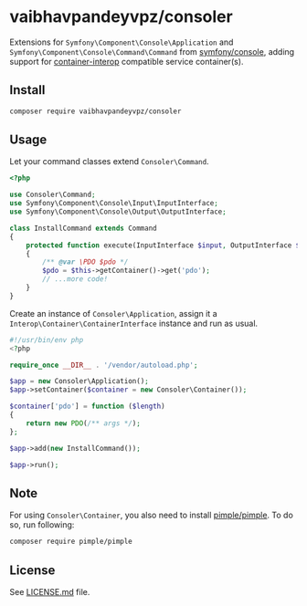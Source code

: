 # vaibhavpandeyvpz/consoler
Extensions for ```Symfony\Component\Console\Application``` and ```Symfony\Component\Console\Command\Command``` from [symfony/console](https://github.com/symfony/console), adding support for [container-interop](https://github.com/container-interop/container-interop) compatible service container(s).

Install
------
```bash
composer require vaibhavpandeyvpz/consoler
```

Usage
------
Let your command classes extend ```Consoler\Command```.

```php
<?php

use Consoler\Command;
use Symfony\Component\Console\Input\InputInterface;
use Symfony\Component\Console\Output\OutputInterface;

class InstallCommand extends Command
{
    protected function execute(InputInterface $input, OutputInterface $output)
    {
        /** @var \PDO $pdo */
        $pdo = $this->getContainer()->get('pdo');
        // ...more code!
    }
}
```

Create an instance of ```Consoler\Application```, assign it a ```Interop\Container\ContainerInterface``` instance and run as usual.

```php
#!/usr/bin/env php
<?php

require_once __DIR__ . '/vendor/autoload.php';

$app = new Consoler\Application();
$app->setContainer($container = new Consoler\Container());

$container['pdo'] = function ($length)
{
    return new PDO(/** args */);
};

$app->add(new InstallCommand());

$app->run();
```

Note
------
For using ```Consoler\Container```, you also need to install [pimple/pimple](https://github.com/silexphp/Pimple). To do so, run following:
```bash
composer require pimple/pimple
```

License
------
See [LICENSE.md](https://github.com/vaibhavpandeyvpz/consoler/blob/master/LICENSE.md) file.
